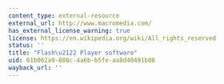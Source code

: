 ```yaml
---
content_type: external-resource
external_url: http://www.macromedia.com/
has_external_license_warning: true
license: https://en.wikipedia.org/wiki/All_rights_reserved
status: ''
title: "Flash\u2122 Player software"
uid: 61b062a9-808c-4a6b-b5fe-aa8d40491b08
wayback_url: ''
---
```

